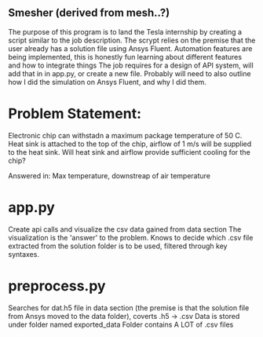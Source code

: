 ## Smesher (derived from mesh..?)

The purpose of this program is to land the Tesla internship by creating a script similar to the job description.
The scrypt relies on the premise that the user already has a solution file using Ansys Fluent. 
Automation features are being implemented, this is honestly fun learning about different features and how to integrate things
The job requires for a design of API system, will add that in in app.py, or create a new file. 
Probably will need to also outline how I did the simulation on Ansys Fluent, and why I did them. 

# Problem Statement:

Electronic chip can withstadn a maximum package temperature of 50 C.
Heat sink is attached to the top of the chip, airflow of 1 m/s will be supplied to the heat sink.
Will heat sink and airflow provide sufficient cooling for the chip?

Answered in: Max temperature, downstreap of air temperature
 
# app.py

Create api calls and visualize the csv data gained from data section
The visualization is the 'answer' to the problem.
Knows to decide which .csv file extracted from the solution folder is to be used, filtered through key syntaxes. 

# preprocess.py

Searches for dat.h5 file in data section (the premise is that the solution file from Ansys moved to the data folder),
coverts .h5 -> .csv
Data is stored under folder named exported_data
Folder contains A LOT of .csv files